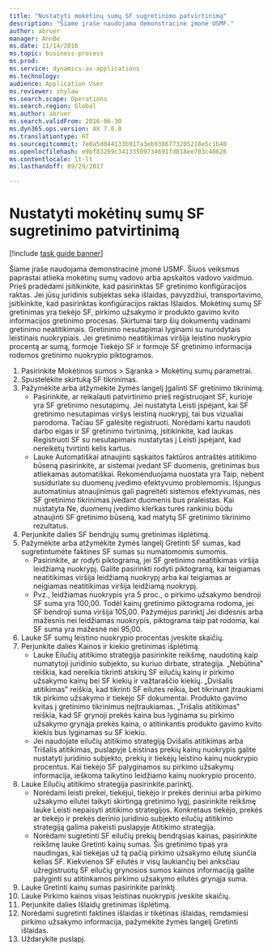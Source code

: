```yaml
--- 
title: "Nustatyti mokėtinų sumų SF sugretinimo patvirtinimą"
description: "Šiame įraše naudojama demonstracinė įmonė USMF."
author: abruer
manager: AnnBe
ms.date: 11/14/2016
ms.topic: business-process
ms.prod: 
ms.service: dynamics-ax-applications
ms.technology: 
audience: Application User
ms.reviewer: shylaw
ms.search.scope: Operations
ms.search.region: Global
ms.author: abruer
ms.search.validFrom: 2016-06-30
ms.dyn365.ops.version: AX 7.0.0
ms.translationtype: HT
ms.sourcegitcommit: 7e0a5d044133b917a3eb9386773205218e5c1b40
ms.openlocfilehash: e9bf83269c34133509734691fd018ee703c40626
ms.contentlocale: lt-lt
ms.lasthandoff: 09/29/2017

---
```


# <a name="set-up-accounts-payable-invoice-matching-validation"></a>Nustatyti mokėtinų sumų SF sugretinimo patvirtinimą

[!include [task guide banner](../../includes/task-guide-banner.md)]

Šiame įraše naudojama demonstracinė įmonė USMF. Šiuos veiksmus paprastai atlieka mokėtinų sumų vadovo arba apskaitos vadovo vaidmuo. Prieš pradėdami įsitikinkite, kad pasirinktas SF gretinimo konfigūracijos raktas. Jei jūsų juridinis subjektas seka išlaidas, pavyzdžiui, transportavimo, įsitikinkite, kad pasirinktas konfigūracijos raktas Išlaidos.  Mokėtinų sumų SF gretinimas yra tiekėjo SF, pirkimo užsakymo ir produkto gavimo kvito informacijos gretinimo procesas. Skirtumai tarp šių dokumentų vadinami gretinimo neatitikimais. Gretinimo nesutapimai lyginami su nurodytais leistinais nuokrypiais. Jei gretinimo neatitikimas viršija leistino nuokrypio procentą ar sumą, formoje Tiekėjo SF ir formoje SF gretinimo informacija rodomos gretinimo nuokrypio piktogramos.

1. Pasirinkite Mokėtinos sumos > Sąranka > Mokėtinų sumų parametrai.
2. Spustelėkite skirtuką SF tikrinimas.
3. Pažymėkite arba atžymėkite žymės langelį Įgalinti SF gretinimo tikrinimą.
    * Pasirinkite, ar reikalauti patvirtinimo prieš registruojant SF, kurioje yra SF gretinimo nesutapimų. Jei nustatyta Leisti įspėjant, kai SF gretinimo nesutapimas viršys leistiną nuokrypį, tai bus vizualiai parodoma. Tačiau SF galėsite registruoti. Norėdami kartu naudoti darbo eigas ir SF gretinimo tvirtinimą, įsitikinkite, kad laukas Registruoti SF su nesutapimais nustatytas į Leisti įspėjant, kad nereikėtų tvirtinti kelis kartus.  
    * Lauke Automatiškai atnaujinti sąskaitos faktūros antraštės atitikimo būseną pasirinkite, ar sistemai įvedant SF duomenis, gretinimas bus atliekamas automatiškai. Rekomenduojama nuostata yra Taip, nebent susiduriate su duomenų įvedimo efektyvumo problemomis. Išjungus automatinius atnaujinimus gali pagreitėti sistemos efektyvumas, nes SF gretinimo tikrinimas įvedant duomenis bus praleistas. Kai nustatyta Ne, duomenų įvedimo klerkas turės rankiniu būdu atnaujinti SF gretinimo būseną, kad matytų SF gretinimo tikrinimo rezultatus.  
4. Perjunkite dalies SF bendrųjų sumų gretinimas išplėtimą.
5. Pažymėkite arba atžymėkite žymės langelį Gretinti SF sumas, kad sugretintumėte faktines SF sumas su numatomomis sumomis.
    * Pasirinkite, ar rodyti piktogramą, jei SF gretinimo neatitikimas viršija leidžiamą nuokrypį. Galite pasirinkti rodyti piktogramą, kai teigiamas neatitikimas viršija leidžiamą nuokrypį arba kai teigiamas ar neigiamas neatitikimas viršija leidžiamą nuokrypį.  
    * Pvz., leidžiamas nuokrypis yra 5 proc., o pirkimo užsakymo bendroji SF suma yra 100,00. Todėl kainų gretinimo piktograma rodoma, jei SF bendroji suma viršija 105,00. Pažymėjus parinktį Jei didesnis arba mažesnis nei leidžiamas nuokrypis, piktograma taip pat rodoma, kai SF suma yra mažesnė nei 95,00.  
6. Lauke SF sumų leistino nuokrypio procentas įveskite skaičių.
7. Perjunkite dalies Kainos ir kiekio gretinimas išplėtimą.
    * Lauke Eilučių atitikimo strategija pasirinkite reikšmę, naudotiną kaip numatytoji juridinio subjekto, su kuriuo dirbate, strategija. „Nebūtina‟ reiškia, kad nereikia tikrinti atskirų SF eilučių kainų ir pirkimo užsakymo kainų bei SF kiekių ir važtaraščio kiekių. „Dvišalis atitikimas‟ reiškia, kad tikrinti SF eilutes reikia, bet tikrinant įtraukiami tik pirkimo užsakymo ir tiekėjo SF dokumentai. Produkto gavimo kvitas į gretinimo tikrinimus neįtraukiamas. „Trišalis atitikimas‟ reiškia, kad SF grynoji prekės kaina bus lyginama su pirkimo užsakymo grynąja prekės kaina, o atitinkantis produkto gavimo kvito kiekis bus lyginamas su SF kiekiu.  
    * Jei naudojate eilučių atitikimo strategiją Dvišalis atitikimas arba Trišalis atitikimas, puslapyje Leistinas prekių kainų nuokrypis galite nustatyti juridinio subjekto, prekių ir tiekėjų leistino kainų nuokrypio procentus. Kai tiekėjo SF palyginamos su pirkimo užsakymų informacija, ieškoma taikytino leidžiamo kainų nuokrypio procento.  
8. Lauke Eilučių atitikimo strategija pasirinkite parinktį.
    * Norėdami leisti prekei, tiekėjui, tiekėjo ir prekės deriniui arba pirkimo užsakymo eilutei taikyti skirtingą gretinimo lygį, pasirinkite reikšmę lauke Leisti nepaisyti atitikimo strategijos. Konkretaus tiekėjo, prekės ar tiekėjo ir prekės derinio juridinio subjekto eilučių atitikimo strategiją galima pakeisti puslapyje Atitikimo strategija.  
    * Norėdami sugretinti SF eilučių prekių bendrąsias kainas, pasirinkite reikšmę lauke Gretinti kainų sumas. Šis gretinimo tipas yra naudingas, kai tiekėjas už tą pačią pirkimo užsakymo eilutę siunčia kelias SF. Kiekvienos SF eilutės ir visų laukiančių bei anksčiau užregistruotų SF eilučių grynosios sumos kainos informaciją galite palyginti su atitinkamos pirkimo užsakymo eilutės grynąja suma.  
9. Lauke Gretinti kainų sumas pasirinkite parinktį.
10. Lauke Pirkimo kainos visas leistinas nuokrypis įveskite skaičių.
11. Perjunkite dalies Išlaidų gretinimas išplėtimą.
12. Norėdami sugretinti faktines išlaidas ir tikėtinas išlaidas, remdamiesi pirkimo užsakymo informacija, pažymėkite žymės langelį Gretinti išlaidas.
13. Uždarykite puslapį.


